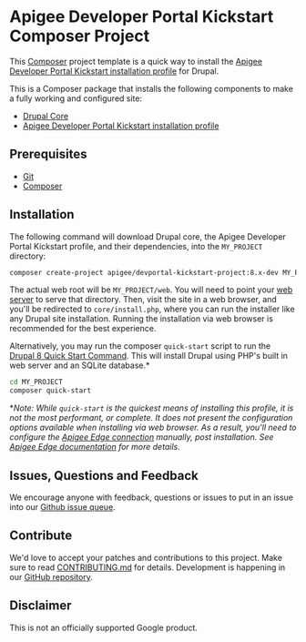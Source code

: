 # Apigee Developer Portal Kickstart Composer Project

This [Composer](https://getcomposer.org) project template is a quick way to install the [Apigee Developer Portal Kickstart installation profile](https://www.drupal.org/project/apigee_devportal_kickstart) for Drupal.

This is a Composer package that installs the following components to make a fully working and configured site:

* [Drupal Core](https://www.drupal.org)
* [Apigee Developer Portal Kickstart installation profile](https://www.drupal.org/project/apigee_devportal_kickstart)

## Prerequisites

* [Git](https://git-scm.com)
* [Composer](https://getcomposer.org)

## Installation

The following command will download Drupal core, the Apigee Developer Portal Kickstart profile, and their dependencies, into the `MY_PROJECT` directory:

```sh
composer create-project apigee/devportal-kickstart-project:8.x-dev MY_PROJECT --stability dev --no-interaction
```

The actual web root will be `MY_PROJECT/web`. You will need to point your [web server](https://www.drupal.org/docs/develop/local-server-setup) to serve that directory. Then, visit the site in a web browser, and you'll be redirected to `core/install.php`, where you can run the installer like any Drupal site installation. Running the installation via web browser is recommended for the best experience.

Alternatively, you may run the composer `quick-start` script to run the [Drupal 8 Quick Start Command](https://www.drupal.org/docs/8/install/drupal-8-quick-start-command). This will install Drupal using PHP's built in web server and an SQLite database.*

```sh
cd MY_PROJECT
composer quick-start
```

**Note: While `quick-start` is the quickest means of installing this profile, it is not the most performant, or complete. It does not present the configuration options available when installing via web browser. As a result, you'll need to configure the [Apigee Edge connection](https://www.drupal.org/docs/8/modules/apigee-edge/configure-the-connection-to-apigee-edge) manually, post installation. See [Apigee Edge documentation](https://www.drupal.org/docs/8/modules/apigee-edge) for more details.*

## Issues, Questions and Feedback

We encourage anyone with feedback, questions or issues to put in an issue into our [Github issue queue](https://github.com/apigee/devportal-kickstart-project-composer/issues).

## Contribute

We'd love to accept your patches and contributions to this project. Make sure to read [CONTRIBUTING.md](CONTRIBUTING.md) for details. Development is happening in our [GitHub repository](https://github.com/apigee/devportal-kickstart-project-composer).

## Disclaimer

This is not an officially supported Google product.
